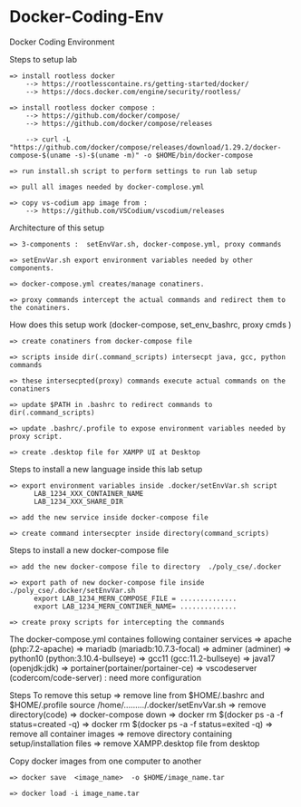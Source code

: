 # Docker-Coding-Env
Docker Coding Environment

Steps to setup lab
	
	=> install rootless docker
		--> https://rootlesscontaine.rs/getting-started/docker/  
		--> https://docs.docker.com/engine/security/rootless/
	
	=> install rootless docker compose : 
		--> https://github.com/docker/compose/  
		--> https://github.com/docker/compose/releases 
  
		--> curl -L "https://github.com/docker/compose/releases/download/1.29.2/docker-compose-$(uname -s)-$(uname -m)" -o $HOME/bin/docker-compose
			
	=> run install.sh script to perform settings to run lab setup
	
	=> pull all images needed by docker-complose.yml
	 
	=> copy vs-codium app image from :  
		--> https://github.com/VSCodium/vscodium/releases

Architecture of this setup

	=> 3-components :  setEnvVar.sh, docker-compose.yml, proxy commands

	=> setEnvVar.sh export environment variables needed by other components.

	=> docker-compose.yml creates/manage conatiners.

	=> proxy commands intercept the actual commands and redirect them to the conatiners.

How does this setup work (docker-compose, set_env_bashrc, proxy cmds )

	=> create conatiners from docker-compose file

	=> scripts inside dir(.command_scripts) intersecpt java, gcc, python commands

	=> these intersecpted(proxy) commands execute actual commands on the conatiners

	=> update $PATH in .bashrc to redirect commands to dir(.command_scripts)

	=> update .bashrc/.profile to expose environment variables needed by proxy script.

	=> create .desktop file for XAMPP UI at Desktop

Steps to install a new language inside this lab setup

	=> export environment variables inside .docker/setEnvVar.sh script
		  LAB_1234_XXX_CONTAINER_NAME
		  LAB_1234_XXX_SHARE_DIR

	=> add the new service inside docker-compose file

	=> create command intersecpter inside directory(command_scripts)

Steps to install a new docker-compose file

	=> add the new docker-compose file to directory  ./poly_cse/.docker

	=> export path of new docker-compose file inside ./poly_cse/.docker/setEnvVar.sh
	      export LAB_1234_MERN_COMPOSE_FILE = ..............
		  export LAB_1234_MERN_CONTINER_NAME= ..............

	=> create proxy scripts for intercepting the commands

The docker-compose.yml containes following container services
	=> apache	(php:7.2-apache)
	=> mariadb	(mariadb:10.7.3-focal)
	=> adminer	(adminer)
	=> python10	(python:3.10.4-bullseye)
	=> gcc11	(gcc:11.2-bullseye)
	=> java17	(openjdk:jdk)
	=> portainer(portainer/portainer-ce)
	=> vscodeserver (codercom/code-server) : need more configuration

Steps To remove this setup
	=> remove line from $HOME/.bashrc and $HOME/.profile
			source /home/........./.docker/setEnvVar.sh
	=> remove directory(code)
	=> docker-compose down
	=> docker rm $(docker ps -a -f status=created -q)
	=> docker rm $(docker ps -a -f status=exited -q)
	=> remove all container images
	=> remove directory containing setup/installation files
	=> remove XAMPP.desktop file from desktop

Copy docker images from one computer to another

	=> docker save  <image_name>  -o $HOME/image_name.tar
	
	=> docker load -i image_name.tar

